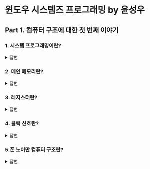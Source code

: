 윈도우 시스템즈 프로그래밍 by 윤성우
===============================

## Part 1. 컴퓨터 구조에 대한 첫 번째 이야기

### 1. 시스템 프로그래밍이란?

<details>
<summary>답변</summary>
  > 컴퓨터 시스템을 동작시키는 프로그램을 만드는 일(ex.운영체제). 어셈블리 언어나 C언러를 이용해 하드웨어를 직접 컨트롤하거나 운영체제에서 제공하는 라이브러리를 사용하여 프로그램을 개발하는 일을 포함한다.
</details>

### 2. 메인 메모리란?

<details>
<summary>답변</summary>
  > 컴파일이 완료된 프로그램 코드가 올라가서 실행되는 영역.
</details>

### 3. 레지스터란?

<details>
<summary>답변</summary>
  > 컨트롤 유닛이나 ALU가 필요로 하는 바이너리 데이터(명령어, 데이터)를 저장하기 위한 CPU 내부의 작은 메모리 공간.
</details>

### 4. 클럭 신호란?
<details>
<summary>답변</summary>
  
  > CPU는컴퓨터의 클럭 발생기가 발생시키는 클럭에 맞춰 일을 한다. 클럭은 시스템의 동기화를 위해 필요한데 예를 들어 입력장치의 연산속도와 출력장치가 연산 결과를 가져가는 속도가 다른 경우 속도가 느린 장치에 클럭을 맞춤으로써 두 장치를 동기화한다.
</details>

### 5.폰 노이만 컴퓨터 구조란?
<details>
<summary>답변</summary>

  > 바이너리 코드 형식의 명령어로 구성된 프로그램을 컴퓨터 내부에 저장해놓고 필요 시 메인 메모리에 로드해서 실행하는 구조(Stored program concept). 프로그램을 실행하면 프로그램의 명령어들은 CPU 내부로 하나씩 이동해서 순차적으로 실행된다(Fetch-Decode-Execution).
</details>
